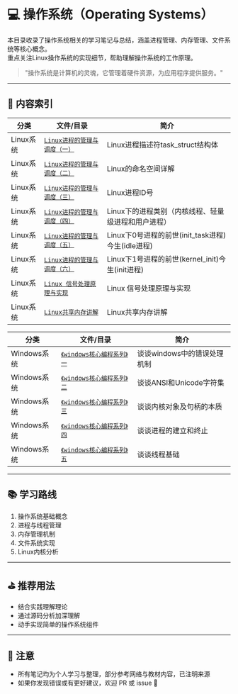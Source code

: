 # 💻 操作系统（Operating Systems）

本目录收录了操作系统相关的学习笔记与总结，涵盖进程管理、内存管理、文件系统等核心概念。  
重点关注Linux操作系统的实现细节，帮助理解操作系统的工作原理。

> "操作系统是计算机的灵魂，它管理着硬件资源，为应用程序提供服务。"

---

## 📘 内容索引

| 分类 | 文件/目录 | 简介 |
|------|-----------|------|
| Linux系统 | [`Linux进程的管理与调度（一）`](./Linux/2025-06-14-1749900608/index.md) | Linux进程描述符task_struct结构体 |
| Linux系统 | [`Linux进程的管理与调度（二）`](./Linux/2025-06-16-1750087421/index.md) | Linux的命名空间详解 |
| Linux系统 | [`Linux进程的管理与调度（三）`](./Linux/2025-06-16-1750087322/index.md) | Linux进程ID号 |
| Linux系统 | [`Linux进程的管理与调度（四）`](./Linux/2025-06-16-1750087340/index.md) | Linux下的进程类别（内核线程、轻量级进程和用户进程） |
| Linux系统 | [`Linux进程的管理与调度（五）`](./Linux/2025-06-16-1750087361/index.md) | Linux下0号进程的前世(init_task进程)今生(idle进程) |
| Linux系统 | [`Linux进程的管理与调度（六）`](./Linux/2025-06-16-1750087379/index.md) | Linux下1号进程的前世(kernel_init)今生(init进程) |
| Linux系统 | [`Linux 信号处理原理与实现`](./Linux/2025-06-14-1749900161/index.md) | Linux 信号处理原理与实现 |
| Linux系统 | [`Linux共享内存讲解`](./Linux/2025-06-22-1750602749/index.md) | Linux共享内存讲解 |

| 分类 | 文件/目录 | 简介 |
|------|-----------|------|
| Windows系统 | [`《windows核心编程系列》一`](./Windows/2025-06-23-1750692782/index.md) | 谈谈windows中的错误处理机制 |
| Windows系统 | [`《windows核心编程系列》二`](./Windows/2025-06-23-1750693288/index.md) | 谈谈ANSI和Unicode字符集 |
| Windows系统 | [`《windows核心编程系列》三`](./Windows/2025-06-23-1750693431/index.md) | 谈谈内核对象及句柄的本质 |
| Windows系统 | [`《windows核心编程系列》四`](./Windows/2025-06-23-1750693451/index.md) | 谈谈进程的建立和终止 |
| Windows系统 | [`《windows核心编程系列》五`](./Windows/2025-06-23-1750693486/index.md) | 谈谈线程基础 |

---

## 📚 学习路线

1. 操作系统基础概念
2. 进程与线程管理
3. 内存管理机制
4. 文件系统实现
5. Linux内核分析

---

## ⛳ 推荐用法

- 结合实践理解理论
- 通过源码分析加深理解
- 动手实现简单的操作系统组件

---

## 📌 注意

- 所有笔记均为个人学习与整理，部分参考网络与教材内容，已注明来源
- 如果你发现错误或有更好建议，欢迎 PR 或 issue 🙌